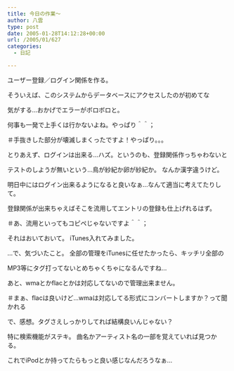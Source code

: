 ```yaml
---
title: 今日の作業～
author: 八雲
type: post
date: 2005-01-28T14:12:28+00:00
url: /2005/01/627
categories:
  - 日記

---
```

ユーザー登録／ログイン関係を作る。
  
そういえば、このシステムからデータベースにアクセスしたのが初めてな
  
気がする…おかげでエラーがボロボロと。
  
何事も一発で上手くは行かないよね。やっぱり＾＾；
  
＃手抜きした部分が壊滅しまくったですよ！やっぱり。。。

とりあえず、ログインは出来る…ハズ。というのも、登録関係作っちゃわないと
  
テストのしようが無いという…鳥が紗紀か卵が紗紀か。 なんか漢字違うけど。
  
明日中にはログイン出来るようになると良いなぁ…なんて適当に考えてたりして。
  
登録関係が出来ちゃえばそこを流用してエントリの登録も仕上げれるはず。
  
＃あ、流用といってもコピペじゃないですよ＾＾；

それはおいておいて。 iTunes入れてみました。
  
…で、気づいたこと。 全部の管理をiTunesに任せたかったら、キッチリ全部の
  
MP3等にタグ打ってないとめちゃくちゃになるんですね…
  
あと、wmaとかflacとかは対応してないので管理出来ません。
  
＃まぁ、flacは良いけど…wmaは対応してる形式にコンバートしますか？って聞かれる

で、感想。タグさえしっかりしてれば結構良いんじゃない？
  
特に検索機能がステキ。 曲名かアーティスト名の一部を覚えていれば見つかる。
  
これでiPodとか持ってたらもっと良い感じなんだろうなぁ…